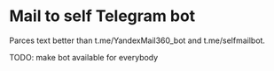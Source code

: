 # Mail to self Telegram bot

Parces text better than t.me/YandexMail360_bot and t.me/selfmailbot.

TODO: make bot available for everybody